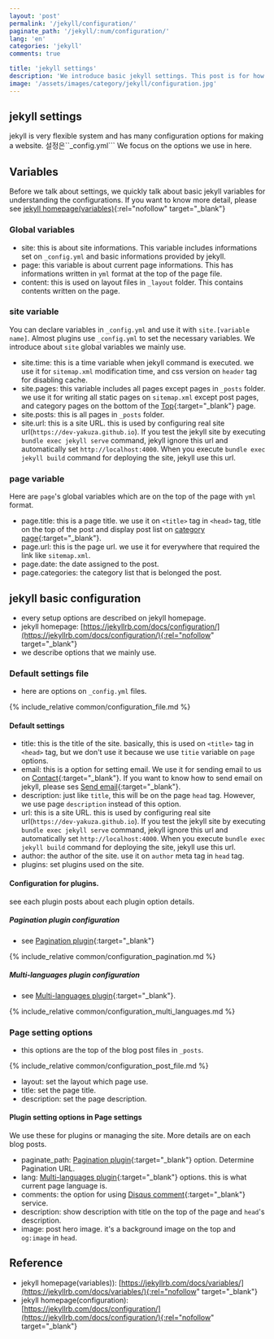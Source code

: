 ```yaml
---
layout: 'post'
permalink: '/jekyll/configuration/'
paginate_path: '/jekyll/:num/configuration/'
lang: 'en'
categories: 'jekyll'
comments: true

title: 'jekyll settings'
description: 'We introduce basic jekyll settings. This post is for how to set _config.yml file and how to use variables in jekyll.'
image: '/assets/images/category/jekyll/configuration.jpg'
---
```


## jekyll settings
jekyll is very flexible system and has many configuration options for making a website. 설정은``_config.yml``` We focus on the options we use in here.

## Variables
Before we talk about settings, we quickly talk about basic jekyll variables for understanding the configurations. If you want to know more detail, please see [jekyll homepage(variables)](https://jekyllrb.com/docs/variables/){:rel="nofollow" target="_blank"}

### Global variables
- site: this is about site informations. This variable includes informations set on ```_config.yml``` and basic informations provided by jekyll.
- page: this variable is about current page informations. This has informations written in ```yml``` format at the top of the page file.
- content: this is used on layout files in ```_layout``` folder. This contains contents written on the page.

### site variable
You can declare variables in ```_config.yml``` and use it with ```site.[variable name]```. Almost plugins use ```_config.yml``` to set the necessary variables.
We introduce about ```site``` global variables we mainly use.

- site.time: this is a time variable when jekyll command is executed. we use it for ```sitemap.xml``` modification time, and css version on ```header``` tag for disabling cache.
- site.pages: this variable includes all pages except pages in ```_posts``` folder. we use it for writing all static pages on ```sitemap.xml``` except post pages, and category pages on the bottom of the [Top]({{site.url}}){:target="_blank"} page.
- site.posts: this is all pages in ```_posts``` folder.
- site.url: this is a site URL. this is used by configuring real site url(```https://dev-yakuza.github.io```). If you test the jekyll site by executing ```bundle exec jekyll serve``` command, jekyll ignore this url and automatically set ```http://localhost:4000```. When you execute ```bundle exec jekyll build``` command for deploying the site, jekyll use this url.

### page variable
Here are ```page```'s global variables which are on the top of the page with ```yml``` format.

- page.title: this is a page title. we use it on ```<title>``` tag in ```<head>``` tag, title on the top of the post and display post list on [category page]({{site.url}}/{{page.categories}}/){:target="_blank"}.
- page.url: this is the page url. we use it for everywhere that required the link like ```sitemap.xml```.
- page.date: the date assigned to the post.
- page.categories: the category list that is belonged the post.

## jekyll basic configuration
- every setup options are described on jekyll homepage.
- jekyll homepage: [https://jekyllrb.com/docs/configuration/](https://jekyllrb.com/docs/configuration/){:rel="nofollow" target="_blank"}
- we describe options that we mainly use.

### Default settings file
- here are options on ```_config.yml``` files.

{% include_relative common/configuration_file.md %}

#### Default settings
- title: this is the title of the site. basically, this is used on ```<title>``` tag in ```<head>``` tag, but we don't use it because we use ```titie``` variable on ```page``` options.
- email: this is a option for setting email. We use it for sending email to us on [Contact]({{site.url}}/{{page.categories}}/disqus/){:target="_blank"}. If you want to know how to send email on jekyll, please ses [Send email]({{site.url}}/{{page.categories}}/send_mail/){:target="_blank"}.
- description: just like ```title```, this will be on the page ```head``` tag. However, we use page ```description``` instead of this option.
- url: this is a site URL. this is used by configuring real site url(```https://dev-yakuza.github.io```). If you test the jekyll site by executing ```bundle exec jekyll serve``` command, jekyll ignore this url and automatically set ```http://localhost:4000```. When you execute ```bundle exec jekyll build``` command for deploying the site, jekyll use this url.
- author: the author of the site. use it on ```author``` meta tag in ```head``` tag.
- plugins: set plugins used on the site.

#### Configuration for plugins.
see each plugin posts about each plugin option details.

##### Pagination plugin configuration
- see [Pagination plugin]({{site.url}}/{{page.categories}}/plugin_pagination/){:target="_blank"}

{% include_relative common/configuration_pagination.md %}

##### Multi-languages plugin configuration
- see [Multi-languages plugin]({{site.url}}/{{page.categories}}/plugin_multi_language/){:target="_blank"}.

{% include_relative common/configuration_multi_languages.md %}

### Page setting options
- this options are the top of the blog post files in ```_posts```.

{% include_relative common/configuration_post_file.md %}

- layout: set the layout which page use.
- title: set the page title.
- description: set the page description.

#### Plugin setting options in Page settings
We use these for plugins or managing the site. More details are on each blog posts.
- paginate_path: [Pagination plugin]({{site.url}}/{{page.categories}}/plugin_pagination/){:target="_blank"} option. Determine Pagination URL.
- lang: [Multi-languages plugin]({{site.url}}/{{page.categories}}/plugin_multi_language/){:target="_blank"} options. this is what current page language is.
- comments: the option for using [Disqus comment]({{site.url}}/{{page.categories}}/disqus/){:target="_blank"} service.
- description: show description with title on the top of the page and ```head```'s description.
- image: post hero image. it's a background image on the top and ```og:image``` in ```head```.

## Reference
- jekyll homepage(variables)): [https://jekyllrb.com/docs/variables/](https://jekyllrb.com/docs/variables/){:rel="nofollow" target="_blank"}
- jekyll homepage(configuration): [https://jekyllrb.com/docs/configuration/](https://jekyllrb.com/docs/configuration/){:rel="nofollow" target="_blank"}